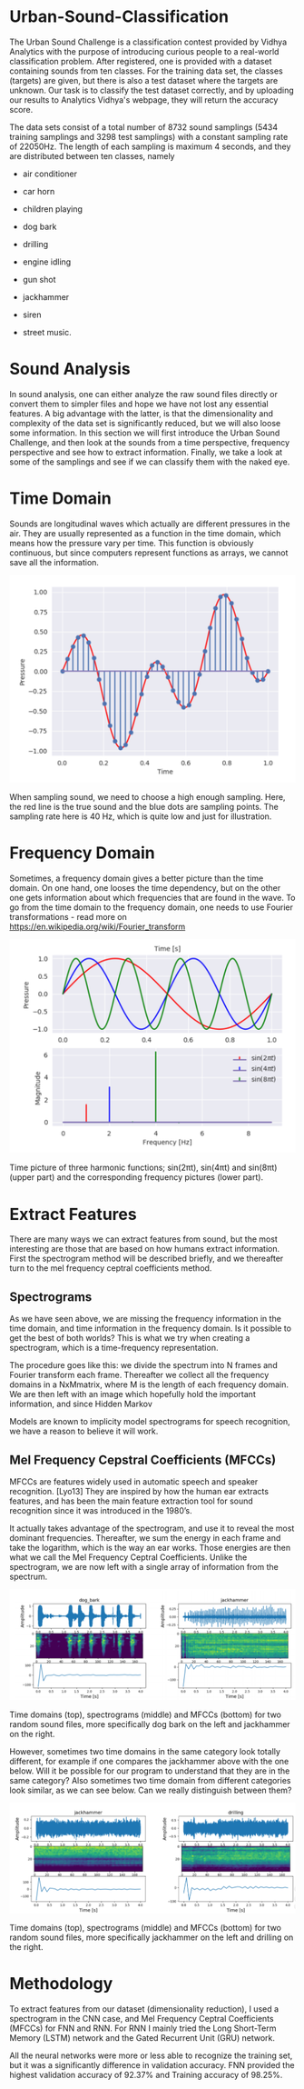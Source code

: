 # Urban-Sound-Classification

The Urban Sound Challenge is a classification contest provided by Vidhya Analytics with the purpose of introducing curious people to a real-world classification problem. After registered, one is provided with a dataset containing sounds from ten classes. For the training data set, the classes (targets) are given, but there is also a test dataset where the targets are unknown. Our task is to classify the test dataset correctly, and by uploading our results to Analytics Vidhya's webpage, they will return the accuracy score.

The data sets consist of a total number of 8732 sound samplings (5434 training
samplings and 3298 test samplings) with a constant sampling rate of 22050Hz. The
length of each sampling is maximum 4 seconds, and they are distributed between
ten classes, namely

* air conditioner

* car horn

* children playing

* dog bark

* drilling

* engine idling

* gun shot

* jackhammer

* siren

* street music.

# Sound Analysis

In sound analysis, one can either analyze the raw sound files directly or convert
them to simpler files and hope we have not lost any essential features. A big
advantage with the latter, is that the dimensionality and complexity of the data
set is significantly reduced, but we will also loose some information. In this section
we will first introduce the Urban Sound Challenge, and then look at the sounds
from a time perspective, frequency perspective and see how to extract information.
Finally, we take a look at some of the samplings and see if we can classify them
with the naked eye.


# Time Domain

Sounds are longitudinal waves which actually are different pressures in the air.
They are usually represented as a function in the time domain, which means
how the pressure vary per time. This function is obviously continuous, but since
computers represent functions as arrays, we cannot save all the information.

![](https://github.com/Shaan224/Urban-Sound-Classification/blob/master/Screenshot%20(239).png)

When sampling sound, we need to choose a high enough sampling. Here,
the red line is the true sound and the blue dots are sampling points. The sampling
rate here is 40 Hz, which is quite low and just for illustration.

# Frequency Domain

Sometimes, a frequency domain gives a better picture than the time domain. On
one hand, one looses the time dependency, but on the other one gets information
about which frequencies that are found in the wave. To go from the time domain
to the frequency domain, one needs to use Fourier transformations - read more on <https://en.wikipedia.org/wiki/Fourier_transform>

![](https://github.com/Shaan224/Urban-Sound-Classification/blob/master/Screenshot%20(240).png)

Time picture of three harmonic functions; sin(2πt), sin(4πt) and sin(8πt)
(upper part) and the corresponding frequency pictures (lower part).

# Extract Features

There are many ways we can extract features from sound, but the most interesting
are those that are based on how humans extract information. First the spectrogram
method will be described briefly, and we thereafter turn to the mel frequency
ceptral coefficients method.

## Spectrograms

As we have seen above, we are missing the frequency information in the time
domain, and time information in the frequency domain. Is it possible to get the
best of both worlds? This is what we try when creating a spectrogram, which is a
time-frequency representation.

The procedure goes like this: we divide the spectrum into N frames and Fourier
transform each frame. Thereafter we collect all the frequency domains in a NxMmatrix, where M is the length of each frequency domain. We are then left with an
image which hopefully hold the important information, and since Hidden Markov

Models are known to implicity model spectrograms for speech recognition, we have
a reason to believe it will work.

## Mel Frequency Cepstral Coefficients (MFCCs)

MFCCs are features widely used in automatic speech and speaker recognition.
[Lyo13] They are inspired by how the human ear extracts features, and has been
the main feature extraction tool for sound recognition since it was introduced in
the 1980’s.

It actually takes advantage of the spectrogram, and use it to reveal the most
dominant frequencies. Thereafter, we sum the energy in each frame and take the
logarithm, which is the way an ear works. Those energies are then what we call
the Mel Frequency Ceptral Coefficients. Unlike the spectrogram, we are now left
with a single array of information from the spectrum.

![](https://github.com/Shaan224/Urban-Sound-Classification/blob/master/Screenshot%20(241).png)

Time domains (top), spectrograms (middle) and MFCCs (bottom) for
two random sound files, more specifically dog bark on the left and jackhammer on
the right.


However, sometimes two time domains in the same category look totally different, for example if one compares the jackhammer above with the one below. Will it be possible for our program to understand that they are in the
same category? Also sometimes two time domain from different categories look
similar, as we can see below. Can we really distinguish between them?

![](https://github.com/Shaan224/Urban-Sound-Classification/blob/master/Screenshot%20(242).png)

Time domains (top), spectrograms (middle) and MFCCs (bottom) for
two random sound files, more specifically jackhammer on the left and drilling on
the right.


# Methodology

To extract features from our dataset (dimensionality reduction), I used a spectrogram in the CNN case, and Mel Frequency Ceptral Coefficients (MFCCs) for FNN and RNN. For RNN I mainly tried the Long Short-Term Memory (LSTM) network and the Gated Recurrent Unit (GRU) network.

All the neural networks were more or less able to recognize the training set, but it was a significantly difference in validation accuracy. FNN provided the highest validation accuracy of 92.37% and Training accuracy of 98.25%.

